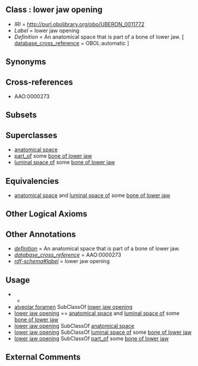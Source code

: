
## Class : lower jaw opening

 * *IRI* = http://purl.obolibrary.org/obo/UBERON_0011772
 * *Label* = lower jaw opening
 * *Definition* = An anatomical space that is part of a bone of lower jaw. [ [database_cross_reference](../../ef/oboInOwl#hasDbXref.md) = OBOL:automatic ]

## Synonyms


## Cross-references

 * AAO:0000273

## Subsets


## Superclasses

 * [anatomical space](../../UBERON/64/UBERON_0000464.md)
 * [part_of](../../BFO/50/BFO_0000050.md) some [bone of lower jaw](../../UBERON/68/UBERON_0004768.md)
 * [luminal space of](../../RO/72/RO_0002572.md) some [bone of lower jaw](../../UBERON/68/UBERON_0004768.md)

## Equivalencies

 * [anatomical space](../../UBERON/64/UBERON_0000464.md) and [luminal space of](../../RO/72/RO_0002572.md) some [bone of lower jaw](../../UBERON/68/UBERON_0004768.md)

## Other Logical Axioms


## Other Annotations

 * *[definition](../../IAO/15/IAO_0000115.md)* = An anatomical space that is part of a bone of lower jaw.
 * *[database_cross_reference](../../ef/oboInOwl#hasDbXref.md)* = AAO:0000273
 * *[rdf-schema#label](../../el/rdf-schema#label.md)* = lower jaw opening

## Usage

 * -
 * [alveolar foramen](../../UBERON/06/UBERON_3000006.md) SubClassOf [lower jaw opening](../../UBERON/72/UBERON_0011772.md)
 * [lower jaw opening](../../UBERON/72/UBERON_0011772.md) == [anatomical space](../../UBERON/64/UBERON_0000464.md) and [luminal space of](../../RO/72/RO_0002572.md) some [bone of lower jaw](../../UBERON/68/UBERON_0004768.md)
 * [lower jaw opening](../../UBERON/72/UBERON_0011772.md) SubClassOf [anatomical space](../../UBERON/64/UBERON_0000464.md)
 * [lower jaw opening](../../UBERON/72/UBERON_0011772.md) SubClassOf [luminal space of](../../RO/72/RO_0002572.md) some [bone of lower jaw](../../UBERON/68/UBERON_0004768.md)
 * [lower jaw opening](../../UBERON/72/UBERON_0011772.md) SubClassOf [part_of](../../BFO/50/BFO_0000050.md) some [bone of lower jaw](../../UBERON/68/UBERON_0004768.md)

## External Comments

